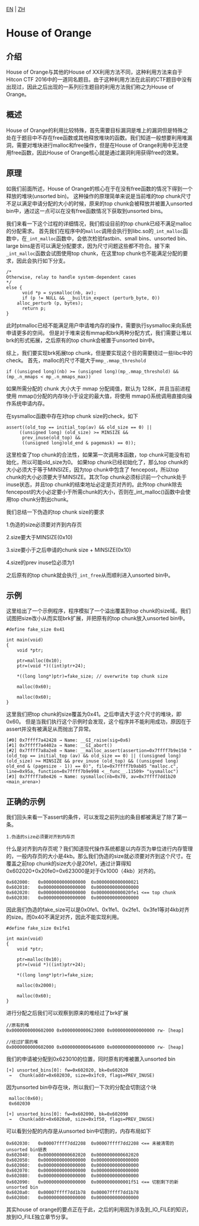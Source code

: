 [EN](./house_of_orange.md) | [ZH](./house_of_orange-zh.md)
# House of Orange


## 介绍
House of Orange与其他的House of XX利用方法不同，这种利用方法来自于Hitcon CTF 2016中的一道同名题目。由于这种利用方法在此前的CTF题目中没有出现过，因此之后出现的一系列衍生题目的利用方法我们称之为House of Orange。

## 概述
House of Orange的利用比较特殊，首先需要目标漏洞是堆上的漏洞但是特殊之处在于题目中不存在free函数或其他释放堆块的函数。我们知道一般想要利用堆漏洞，需要对堆块进行malloc和free操作，但是在House of Orange利用中无法使用free函数，因此House of Orange核心就是通过漏洞利用获得free的效果。


## 原理
如我们前面所述，House of Orange的核心在于在没有free函数的情况下得到一个释放的堆块(unsorted bin)。
这种操作的原理简单来说是当前堆的top chunk尺寸不足以满足申请分配的大小的时候，原来的top chunk会被释放并被置入unsorted bin中，通过这一点可以在没有free函数情况下获取到unsorted bins。

我们来看一下这个过程的详细情况，我们假设目前的top chunk已经不满足malloc的分配需求。
首先我们在程序中的`malloc`调用会执行到libc.so的`_int_malloc`函数中，在`_int_malloc`函数中，会依次检验fastbin、small bins、unsorted bin、large bins是否可以满足分配要求，因为尺寸问题这些都不符合。接下来`_int_malloc`函数会试图使用top chunk，在这里top chunk也不能满足分配的要求，因此会执行如下分支。

```
/*
Otherwise, relay to handle system-dependent cases
*/
else {
      void *p = sysmalloc(nb, av);
      if (p != NULL && __builtin_expect (perturb_byte, 0))
	alloc_perturb (p, bytes);
      return p;
}
```

此时ptmalloc已经不能满足用户申请堆内存的操作，需要执行sysmalloc来向系统申请更多的空间。
但是对于堆来说有mmap和brk两种分配方式，我们需要让堆以brk的形式拓展，之后原有的top chunk会被置于unsorted bin中。

综上，我们要实现brk拓展top chunk，但是要实现这个目的需要绕过一些libc中的check。
首先，malloc的尺寸不能大于`mmp_.mmap_threshold`
```
if ((unsigned long)(nb) >= (unsigned long)(mp_.mmap_threshold) && (mp_.n_mmaps < mp_.n_mmaps_max))
```
如果所需分配的 chunk 大小大于 mmap 分配阈值，默认为 128K，并且当前进程使用 mmap()分配的内存块小于设定的最大值，将使用 mmap()系统调用直接向操作系统申请内存。

在sysmalloc函数中存在对top chunk size的check，如下

```
assert((old_top == initial_top(av) && old_size == 0) ||
	 ((unsigned long) (old_size) >= MINSIZE &&
	  prev_inuse(old_top) &&
	  ((unsigned long)old_end & pagemask) == 0));
```
这里检查了top chunk的合法性，如果第一次调用本函数，top chunk可能没有初始化，所以可能old_size为0。
如果top chunk已经初始化了，那么top chunk的大小必须大于等于MINSIZE，因为top chunk中包含了 fencepost，所以top chunk的大小必须要大于MINSIZE。其次Top chunk必须标识前一个chunk处于inuse状态，并且top chunk的结束地址必定是页对齐的。此外top chunk除去fencepost的大小必定要小于所需chunk的大小，否则在_int_malloc()函数中会使用top chunk分割出chunk。

我们总结一下伪造的top chunk size的要求

1.伪造的size必须要对齐到内存页

2.size要大于MINSIZE(0x10)

3.size要小于之后申请的chunk size + MINSIZE(0x10)

4.size的prev inuse位必须为1

之后原有的top chunk就会执行`_int_free`从而顺利进入unsorted bin中。


## 示例

这里给出了一个示例程序，程序模拟了一个溢出覆盖到top chunk的size域。我们试图把size改小从而实现brk扩展，并把原有的top chunk放入unsorted bin中。

```
#define fake_size 0x41

int main(void)
{
    void *ptr;
    
    ptr=malloc(0x10);
    ptr=(void *)((int)ptr+24);
    
    *((long long*)ptr)=fake_size; // overwrite top chunk size
    
    malloc(0x60);
    
    malloc(0x60);
}
```
这里我们把top chunk的size覆盖为0x41。之后申请大于这个尺寸的堆块，即0x60。
但是当我们执行这个示例时会发现，这个程序并不能利用成功，原因在于assert并没有被满足从而抛出了异常。

```
[#0] 0x7ffff7a42428 → Name: __GI_raise(sig=0x6)
[#1] 0x7ffff7a4402a → Name: __GI_abort()
[#2] 0x7ffff7a8a2e8 → Name: __malloc_assert(assertion=0x7ffff7b9e150 "(old_top == initial_top (av) && old_size == 0) || ((unsigned long) (old_size) >= MINSIZE && prev_inuse (old_top) && ((unsigned long) old_end & (pagesize - 1)) == 0)", file=0x7ffff7b9ab85 "malloc.c", line=0x95a, function=0x7ffff7b9e998 <__func__.11509> "sysmalloc")
[#3] 0x7ffff7a8e426 → Name: sysmalloc(nb=0x70, av=0x7ffff7dd1b20 <main_arena>)
```


## 正确的示例

我们回头来看一下assert的条件，可以发现之前列出的条目都被满足了除了第一条。

```
1.伪造的size必须要对齐到内存页
```

什么是对齐到内存页呢？我们知道现代操作系统都是以内存页为单位进行内存管理的，一般内存页的大小是4kb。那么我们伪造的size就必须要对齐到这个尺寸。在覆盖之前top chunk的size大小是20fe1，通过计算得知0x602020+0x20fe0=0x623000是对于0x1000（4kb）对齐的。

```
0x602000:	0x0000000000000000	0x0000000000000021
0x602010:	0x0000000000000000	0x0000000000000000
0x602020:	0x0000000000000000	0x0000000000020fe1 <== top chunk
0x602030:	0x0000000000000000	0x0000000000000000
```
因此我们伪造的fake_size可以是0x0fe1、0x1fe1、0x2fe1、0x3fe1等对4kb对齐的size。而0x40不满足对齐，因此不能实现利用。

```
#define fake_size 0x1fe1

int main(void)
{
    void *ptr;
    
    ptr=malloc(0x10);
    ptr=(void *)((int)ptr+24);
    
    *((long long*)ptr)=fake_size;
    
    malloc(0x2000);
    
    malloc(0x60);
}
```

进行分配之后我们可以观察到原来的堆经过了brk扩展

```
//原有的堆
0x0000000000602000 0x0000000000623000 0x0000000000000000 rw- [heap]

//经过扩展的堆
0x0000000000602000 0x0000000000646000 0x0000000000000000 rw- [heap]
```

我们的申请被分配到0x623010的位置，同时原有的堆被置入unsorted bin

```
[+] unsorted_bins[0]: fw=0x602020, bk=0x602020
 →   Chunk(addr=0x602030, size=0x1fc0, flags=PREV_INUSE)
```

因为unsorted bin中存在块，所以我们一下次的分配会切割这个块

```
 malloc(0x60);
 0x602030

[+] unsorted_bins[0]: fw=0x602090, bk=0x602090
 →   Chunk(addr=0x6020a0, size=0x1f50, flags=PREV_INUSE)
```

可以看到分配的内存是从unsorted bin中切割的，内存布局如下

```
0x602030:	0x00007ffff7dd2208	0x00007ffff7dd2208 <== 未被清零的unsorted bin链表
0x602040:	0x0000000000602020	0x0000000000602020
0x602050:	0x0000000000000000	0x0000000000000000
0x602060:	0x0000000000000000	0x0000000000000000
0x602070:	0x0000000000000000	0x0000000000000000
0x602080:	0x0000000000000000	0x0000000000000000
0x602090:	0x0000000000000000	0x0000000000001f51 <== 切割剩下的新unsorted bin
0x6020a0:	0x00007ffff7dd1b78	0x00007ffff7dd1b78
0x6020b0:	0x0000000000000000	0x0000000000000000

```


其实house of orange的要点正在于此，之后的利用因为涉及到_IO_FILE的知识，放到IO_FILE独立章节分享。

